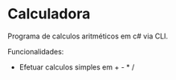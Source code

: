 # Calculadora

Programa de calculos aritméticos em c# via CLI.

Funcionalidades:
  * Efetuar calculos simples em  + - * /
